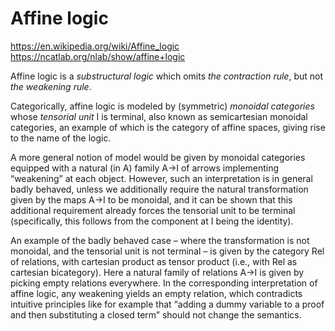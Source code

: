 # Affine logic

https://en.wikipedia.org/wiki/Affine_logic
https://ncatlab.org/nlab/show/affine+logic

Affine logic is a *substructural logic* which omits *the contraction rule*, but not *the weakening rule*.

Categorically, affine logic is modeled by (symmetric) *monoidal categories* whose *tensorial unit* I is terminal, also known as semicartesian monoidal categories, an example of which is the category of affine spaces, giving rise to the name of the logic.

A more general notion of model would be given by monoidal categories equipped with a natural (in A) family A→I of arrows implementing “weakening” at each object. However, such an interpretation is in general badly behaved, unless we additionally require the natural transformation given by the maps A→I to be monoidal, and it can be shown that this additional requirement already forces the tensorial unit to be terminal (specifically, this follows from the component at I being the identity).

An example of the badly behaved case – where the transformation is not monoidal, and the tensorial unit is not terminal – is given by the category Rel of relations, with cartesian product as tensor product (i.e., with Rel as cartesian bicategory). Here a natural family of relations A→I is given by picking empty relations everywhere. In the corresponding interpretation of affine logic, any weakening yields an empty relation, which contradicts intuitive principles like for example that “adding a dummy variable to a proof and then substituting a closed term” should not change the semantics.
